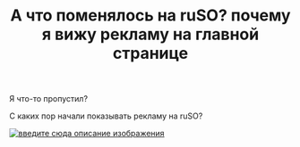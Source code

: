 ﻿---
title: "А что поменялось на ruSO? почему я вижу рекламу на главной странице"
se.owner.user_id: 209304
se.owner.display_name: "Dmitry"
se.owner.link: "https://ru.meta.stackoverflow.com/users/209304/dmitry"
se.link: "https://ru.meta.stackoverflow.com/questions/14651/%d0%90-%d1%87%d1%82%d0%be-%d0%bf%d0%be%d0%bc%d0%b5%d0%bd%d1%8f%d0%bb%d0%be%d1%81%d1%8c-%d0%bd%d0%b0-ruso-%d0%bf%d0%be%d1%87%d0%b5%d0%bc%d1%83-%d1%8f-%d0%b2%d0%b8%d0%b6%d1%83-%d1%80%d0%b5%d0%ba%d0%bb%d0%b0%d0%bc%d1%83-%d0%bd%d0%b0-%d0%b3%d0%bb%d0%b0%d0%b2%d0%bd%d0%be%d0%b9-%d1%81%d1%82%d1%80%d0%b0%d0%bd%d0%b8%d1%86%d0%b5"
se.question_id: 14651
se.post_type: question
---
<p>Я что-то пропустил?</p>
<p>С каких пор начали показывать рекламу на ruSO?</p>
<p><a href="https://i.sstatic.net/4kr2r9Lj.png" rel="nofollow noreferrer"><img src="https://i.sstatic.net/4kr2r9Lj.png" alt="введите сюда описание изображения" /></a></p>
